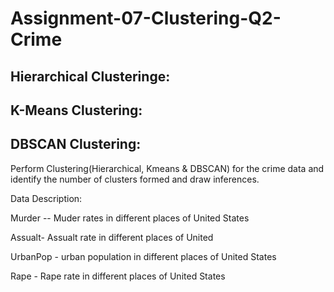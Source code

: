 # Assignment-07-Clustering-Q2-Crime

## Hierarchical Clusteringe:

## K-Means Clustering:

## DBSCAN Clustering:

Perform Clustering(Hierarchical, Kmeans & DBSCAN) for the crime data and identify the number of clusters formed and draw inferences.

Data Description:

Murder -- Muder rates in different places of United States

Assualt- Assualt rate in different places of United 

UrbanPop - urban population in different places of United States

Rape - Rape rate in different places of United States
